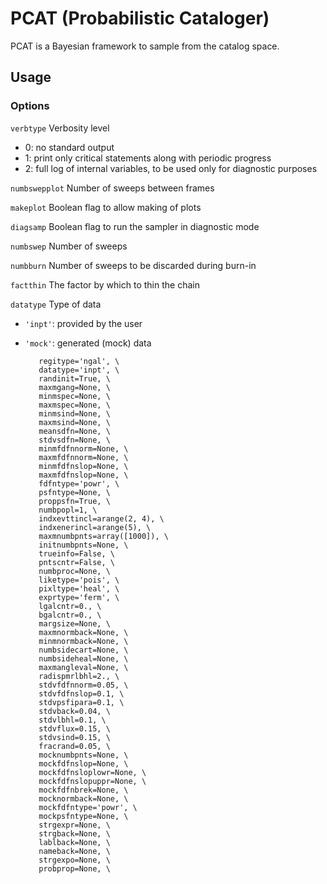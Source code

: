 # PCAT (Probabilistic Cataloger)

PCAT is a Bayesian framework to sample from the catalog space. 

## Usage

### Options
`verbtype`
Verbosity level
- 0: no standard output
- 1: print only critical statements along with periodic progress
- 2: full log of internal variables, to be used only for diagnostic purposes

`numbswepplot`
Number of sweeps between frames

`makeplot`
Boolean flag to allow making of plots

`diagsamp`
Boolean flag to run the sampler in diagnostic mode

`numbswep`
Number of sweeps


`numbburn`
Number of sweeps to be discarded during burn-in
         
`factthin`
The factor by which to thin the chain

`datatype`
Type of data
- `'inpt'`: provided by the user
- `'mock'`: generated (mock) data
         

         
         regitype='ngal', \
         datatype='inpt', \
         randinit=True, \
         maxmgang=None, \
         minmspec=None, \
         maxmspec=None, \
         minmsind=None, \
         maxmsind=None, \
         meansdfn=None, \
         stdvsdfn=None, \
         minmfdfnnorm=None, \
         maxmfdfnnorm=None, \
         minmfdfnslop=None, \
         maxmfdfnslop=None, \
         fdfntype='powr', \
         psfntype=None, \
         proppsfn=True, \
         numbpopl=1, \
         indxevttincl=arange(2, 4), \
         indxenerincl=arange(5), \
         maxmnumbpnts=array([1000]), \
         initnumbpnts=None, \
         trueinfo=False, \
         pntscntr=False, \
         numbproc=None, \
         liketype='pois', \
         pixltype='heal', \
         exprtype='ferm', \
         lgalcntr=0., \
         bgalcntr=0., \
         margsize=None, \
         maxmnormback=None, \
         minmnormback=None, \
         numbsidecart=None, \
         numbsideheal=None, \
         maxmangleval=None, \
         radispmrlbhl=2., \
         stdvfdfnnorm=0.05, \
         stdvfdfnslop=0.1, \
         stdvpsfipara=0.1, \
         stdvback=0.04, \
         stdvlbhl=0.1, \
         stdvflux=0.15, \
         stdvsind=0.15, \
         fracrand=0.05, \
         mocknumbpnts=None, \
         mockfdfnslop=None, \
         mockfdfnsloplowr=None, \
         mockfdfnslopuppr=None, \
         mockfdfnbrek=None, \
         mocknormback=None, \
         mockfdfntype='powr', \
         mockpsfntype=None, \
         strgexpr=None, \
         strgback=None, \
         lablback=None, \
         nameback=None, \
         strgexpo=None, \
         probprop=None, \
